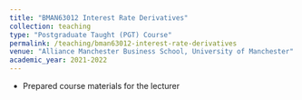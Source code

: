 ```yaml
---
title: "BMAN63012 Interest Rate Derivatives"
collection: teaching
type: "Postgraduate Taught (PGT) Course"
permalink: /teaching/bman63012-interest-rate-derivatives
venue: "Alliance Manchester Business School, University of Manchester"
academic_year: 2021-2022
---
```


* Prepared course materials for the lecturer